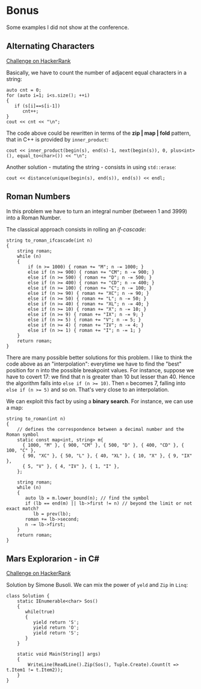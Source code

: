 # Bonus

Some examples I did not show at the conference.

## Alternating Characters

[Challenge on HackerRank](https://www.hackerrank.com/challenges/alternating-characters/problem)

Basically, we have to count the number of adjacent equal characters in a string:

    auto cnt = 0;
    for (auto i=1; i<s.size(); ++i)
    {
       if (s[i]==s[i-1])
          cnt++;
    }
    cout << cnt << "\n";

The code above could be rewritten in terms of the **zip | map | fold** pattern, that in C++ is provided by `inner_product`:

    cout << inner_product(begin(s), end(s)-1, next(begin(s)), 0, plus<int>(), equal_to<char>()) << "\n";

Another solution - mutating the string - consists in using `std::erase`:

    cout << distance(unique(begin(s), end(s)), end(s)) << endl;

## Roman Numbers

In this problem we have to turn an integral number (between 1 and 3999) into a Roman Number.

The classical approach consists in rolling an *if-cascade*:

    string to_roman_ifcascade(int n)
    {
        string roman;
        while (n)
        {
            if (n >= 1000) { roman += "M"; n -= 1000; }
            else if (n >= 900) { roman += "CM"; n -= 900; }
            else if (n >= 500) { roman += "D"; n -= 500; }
            else if (n >= 400) { roman += "CD"; n -= 400; }
            else if (n >= 100) { roman += "C"; n -= 100; }
            else if (n >= 90) { roman += "XC"; n -= 90; }
            else if (n >= 50) { roman += "L"; n -= 50; }
            else if (n >= 40) { roman += "XL"; n -= 40; }
            else if (n >= 10) { roman += "X"; n -= 10; }
            else if (n >= 9) { roman += "IX"; n -= 9; }
            else if (n >= 5) { roman += "V"; n -= 5; }
            else if (n >= 4) { roman += "IV"; n -= 4; }
            else if (n >= 1) { roman += "I"; n -= 1; }
        }
        return roman;
    }

There are many possible better solutions for this problem. I like to think the code above as an "interpolation": everytime we have to find the "best" position for n into the possible breakpoint values. For instance, suppose we have to covert 17: we find that n is greater than 10 but lesser than 40. Hence the algorithm falls into `else if (n >= 10)`. Then `n` becomes 7, falling into `else if (n >= 5)` and so on. That's very close to an interpolation.

We can exploit this fact by using a **binary search**. For instance, we can use a map:

    string to_roman(int n)
    {
        // defines the correspondence between a decimal number and the Roman symbol
        static const map<int, string> m{
          { 1000, "M" }, { 900, "CM" }, { 500, "D" }, { 400, "CD" }, { 100, "C" },
          { 90, "XC" }, { 50, "L" }, { 40, "XL" }, { 10, "X" }, { 9, "IX" },
          { 5, "V" }, { 4, "IV" }, { 1, "I" },
        };
    
        string roman;
        while (n)
        {
           auto lb = m.lower_bound(n); // find the symbol
           if (lb == end(m) || lb->first != n) // beyond the limit or not exact match?
              lb = prev(lb);
           roman += lb->second;
           n -= lb->first;
        }
        return roman;
    }
	
## Mars Explorarion - in C#

[Challenge on HackerRank](https://www.hackerrank.com/challenges/mars-exploration/problem)

Solution by Simone Busoli. We can mix the power of `yeld` and `Zip` in `Linq`:

    class Solution {
        static IEnumerable<char> Sos() 
		{
           while(true) 
	       {
              yield return 'S';
              yield return 'O';
              yield return 'S';
           }
        }
    
        static void Main(String[] args) 
	    {
            WriteLine(ReadLine().Zip(Sos(), Tuple.Create).Count(t => t.Item1 != t.Item2));
        }
    }
